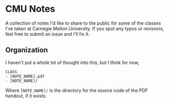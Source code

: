 # CMU Notes

A collection of notes I'd like to share to the public for some of the classes I've taken at Carnegie Mellon University.
If you spot any typos or revisions, feel free to submit an issue and I'll fix it.

## Organization

I haven't put a whole lot of thought into this, but I think for now,

```text
CLASS
- [NOTE_NAME].pdf
- [NOTE_NAME]/
```

Where `[NOTE_NAME]/` is the directory for the source code of the PDF handout, if it exists.